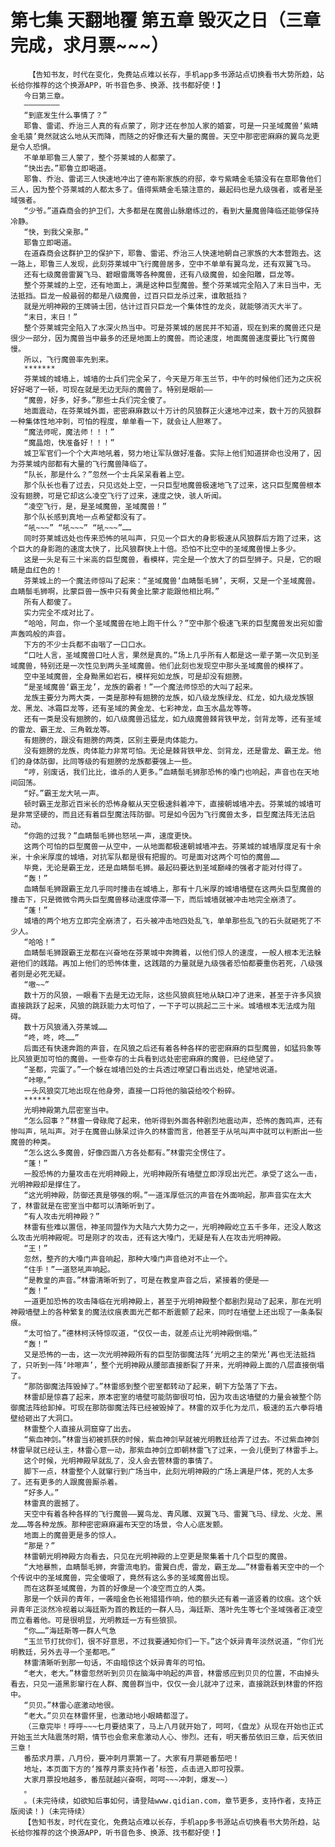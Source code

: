 # 第七集 天翻地覆 第五章 毁灭之日（三章完成，求月票~~~）
        【告知书友，时代在变化，免费站点难以长存，手机app多书源站点切换看书大势所趋，站长给你推荐的这个换源APP，听书音色多、换源、找书都好使！】
       今日第三章。
       ————————
       “到底发生什么事情了？”
       耶鲁、雷诺、乔治三人真的有点蒙了，刚才还在参加人家的婚宴，可是一只圣域魔兽‘紫睛金毛猿’竟然就这么地从天而降，而随之的好像还有大量的魔兽。天空中那密密麻麻的翼鸟龙更是令人恐惧。
       不单单耶鲁三人蒙了，整个芬莱城的人都蒙了。
       “快出去。”耶鲁立即喝道。
       耶鲁、乔治、雷诺三人快速地冲出了德布斯家族的府邸，幸亏紫睛金毛猿没有在意耶鲁他们三人，因为整个芬莱城的人都太多了。值得紫睛金毛猿注意的，最起码也是九级强者，或者是圣域强者。
       “少爷。”道森商会的护卫们，大多都是在魔兽山脉磨练过的，看到大量魔兽降临还能够保持冷静。
       “快，到我父亲那。”
       耶鲁立即喝道。
       在道森商会这群护卫的保护下，耶鲁、雷诺、乔治三人快速地朝自己家族的大本营跑去。这一路上，耶鲁三人发现，此刻芬莱城中飞行魔兽居多，空中不单单有翼鸟龙，还有双翼飞马。
       还有七级魔兽雷翼飞马、碧眼雷鹰等各种魔兽，还有八级魔兽，如金阳雕，巨龙等。
       整个芬莱城的上空，还有地面上，满是这种巨型魔兽。整个芬莱城完全陷入了末日当中，无法抵挡。巨龙一般最弱的都是八级魔兽，过百只巨龙杀过来，谁敢抵挡？
       就是光明神殿的王牌骑士团，估计过百只巨龙一个集体性的龙炎，就能够消灭大半了。
       “末日，末日！”
       整个芬莱城完全陷入了水深火热当中。可是芬莱城的居民并不知道，现在到来的魔兽还只是很少一部分，因为魔兽当中最多的还是地面上的魔兽。而论速度，地面魔兽速度要比飞行魔兽慢。
       所以，飞行魔兽率先到来。
       *******
       芬莱城的城墙上，城墙的士兵们完全呆了，今天是万年玉兰节，中午的时候他们还为之庆祝好好喝了一顿，可现在就是无边无际的魔兽了。特别是眼前——
       “魔兽，好多，好多。”那些士兵们完全傻了。
       地面震动，在芬莱城外面，密密麻麻数以十万计的风狼群正火速地冲过来，数十万的风狼群一种集体性地冲刺，可怕的程度，单单看一下，就会让人胆寒了。
       “魔法师呢，魔法师！！！”
       “魔晶炮，快准备好！！！”
       城卫军官们一个个大声地吼着，努力地让军队做好准备。实际上他们知道拼命也没用了，因为芬莱城内部都有大量的飞行魔兽降临了。
       “队长，那是什么？”忽然一个士兵呆呆看着上空。
       那个队长也看了过去，只见远处上空，一只巨型地魔兽极速地飞了过来，这只巨型魔兽根本没有翅膀，可是它却这么凌空飞行了过来，速度之快，骇人听闻。
       “凌空飞行，是，是圣域魔兽，圣域魔兽！”
       那个队长感到真地一点希望都没有了。
       “吼~~~” “吼~~~” “吼~~~”……
       同时芬莱城远处也传来恐怖的吼叫声，只见一个巨大的身影极速从风狼群后方跑了过来，这个巨大的身影跑的速度太快了，比风狼群快上十倍。恐怕不比空中的圣域魔兽慢上多少。
       这是一头足有三十米高的巨型魔兽，看模样，完全是一个放大了的巨型狮子。只是，它的眼睛是血红色的！
       芬莱城上的一个魔法师惊叫了起来：“圣域魔兽‘血睛鬃毛狮’，天啊，又是一个圣域魔兽。血睛鬃毛狮啊，比蒙巨兽一族中只有黄金比蒙才能跟他相比啊。”
       所有人都傻了。
       实力完全不成对比了。
       “哈哈，阿血，你一个圣域魔兽在地上跑干什么？”空中那个极速飞来的巨型魔兽发出宛如雷声轰鸣般的声音。
       下方的不少士兵都不由咽了一口口水。
       “口吐人言，圣域魔兽口吐人言，果然是真的。”场上几乎所有人都是这一辈子第一次见到圣域魔兽，特别还是一次性见到两头圣域魔兽。他们此刻也发现空中那头圣域魔兽的模样了。
       空中圣域魔兽，全身黝黑如岩石，模样宛如龙族，可是却没有翅膀。
       “是圣域魔兽‘霸王龙’，龙族的霸者！”一个魔法师惊恐的大叫了起来。
       龙族主要分为两大类，一类是那种有翅膀的龙族，如八级龙族绿龙、红龙，如九级龙族银龙、黑龙、冰霜巨龙等，还有圣域的黄金龙、七彩神龙，血玉水晶龙等等。
       还有一类是没有翅膀的，如八级魔兽迅猛龙，如九级魔兽棘背铁甲龙，剑背龙等，还有圣域的雷龙、霸王龙、三角戟龙等。
       有翅膀的，跟没有翅膀的两类，区别主要是肉体能力。
       没有翅膀的龙族，肉体能力非常可怕。无论是棘背铁甲龙、剑背龙，还是雷龙、霸王龙。他们的身体防御，比同等级的有翅膀的龙族都要强上一些。
       “哼，别废话，我们比比，谁杀的人更多。”血睛鬃毛狮那恐怖的嗓门也响起，声音也在天地间回荡。
       “好。”霸王龙大吼一声。
       顿时霸王龙那近百米长的恐怖身躯从天空极速斜着冲下，直接朝城墙冲去。芬莱城的城墙可是非常坚硬的，而且还有着巨型魔法阵防御。可是如今因为飞行魔兽太多，巨型魔法阵无法启动。
       “你跑的过我？”血睛鬃毛狮也怒吼一声，速度更快。
       这两个可怕的巨型魔兽一从空中，一从地面都极速朝城墙冲去。芬莱城的城墙厚度足有十余米，十余米厚度的城墙，对抗军队都是很有把握的。可是面对这两个可怕的魔兽……
       毕竟，无论是霸王龙，还是血睛鬃毛狮。最起码要达到圣域巅峰的强者才能对付得了。
       “轰！”
       血睛鬃毛狮跟霸王龙几乎同时撞击在城墙上，那有十几米厚的城墙墙壁在这两头巨型魔兽的撞击下，只是微微令两头巨型魔兽移动速度停滞一下，而后城墙就被冲击地完全崩溃了。
       “蓬！”
       城墙的两个地方立即完全崩溃了，石头被冲击地四处乱飞，单单那些乱飞的石头就砸死了不少人。
       “哈哈！”
       血睛鬃毛狮跟霸王龙都在兴奋地在芬莱城中奔腾着，以他们惊人的速度，一般人根本无法躲避他们的践踏。再加上他们的恐怖体重，这践踏的力量就是九级强者恐怕都要重伤若死，八级强者则是必死无疑。
       “嗷~~”
       数十万的风狼，一眼看下去是无边无际，这些风狼疯狂地从缺口冲了进来，甚至于许多风狼直接跳跃了起来，风狼的跳跃能力太可怕了，一下子可以挑起二三十米。城墙根本无法成为阻碍。
       数十万风狼涌入芬莱城……
       “咚，咚，咚……”
       后面还有快速奔跑的声音，在风狼之后还有着各种各样的密密麻麻的巨型魔兽，如猛犸象等比风狼更加可怕的魔兽。一些幸存的士兵看到远处密密麻麻的魔兽，已经绝望了。
       “圣都，完蛋了。”一个躲在城墙凹处的士兵透过嘹望口看出远处，绝望地说道。
       “咔嚓。”
       一头风狼突兀地出现在他身旁，直接一口将他的脑袋给咬个粉碎。
       ******
       光明神殿第九层密室当中。
       “怎么回事？”林雷一骨碌爬了起来，他听得到外面各种剧烈地震动声，恐怖的轰鸣声，还有惨叫声，吼叫声。对于在魔兽山脉呆过许久的林雷而言，他甚至于从吼叫声中就可以判断出一些魔兽的种类。
       “怎么这么多魔兽，好像四面八方各处都有。”林雷完全愣住了。
       “蓬！”
       一股恐怖的力量攻击在光明神殿上，光明神殿所有墙壁立即浮现出光芒。承受了这么一击，光明神殿却是撑住了。
       “这光明神殿，防御还真是够强的啊。”一道浑厚低沉的声音在外面响起，那声音实在太大了，林雷就是在密室当中都可以清晰听到了。
       “有人攻击光明神殿？”
       林雷有些难以置信，神圣同盟作为大陆六大势力之一，光明神殿屹立五千多年，还没人敢这么攻击光明神殿呢。可是刚才的攻击，还有这大嗓门，无疑是有人在攻击光明神殿。
       “王！”
       忽然，整齐的大嗓门声音响起，那种大嗓门声音绝对不止一个。
       “住手！”一道怒吼声响起。
       “是教皇的声音。”林雷清晰听到了，可是在教皇声音之后，紧接着的便是——
       “轰！”
       一道更加恐怖的攻击降临在光明神殿上，甚至于光明神殿整个都剧烈晃动了起来，那在光明神殿墙壁上的各种繁复的魔法纹痕表面光芒都不断震颤了起来，同时在墙壁上还出现了一条条裂痕。
       “太可怕了。”德林柯沃特惊叹道，“仅仅一击，就差点让光明神殿倒塌。”
       “轰！”
       又是恐怖的一击，这一次光明神殿所有的巨型防御魔法阵‘光明之主的荣光’再也无法抵挡了，只听到一阵‘咔嚓声’，整个光明神殿从腰部直接断裂了开来，光明神殿上面的八层直接倒塌了。
       “那防御魔法阵毁掉了。”林雷感到整个密室都转动了起来，朝下方坠落了下去。
       林雷却是惊喜了起来，原本密室的墙壁可能防御很可怕，因为攻击这墙壁的力量会被整个防御魔法阵给卸掉。可现在那防御魔法阵已经被毁掉了。林雷的双手化为龙爪，极速的五六拳将墙壁给砸出了大洞口。
       林雷整个人直接从洞窟穿了出去。
       “紫血神剑。”林雷当初被抓获的时候，紫血神剑早就被光明教廷给弄了过去。不过紫血神剑林雷早就已经认主，林雷心意一动，那紫血神剑立即朝林雷飞了过来，一会儿便到了林雷手上。
       这个时候，光明神殿早就乱了，没人会去管林雷的事情了。
       脚下一点，林雷整个人就窜行到广场当中，此刻光明神殿的广场上满是尸体，死的人太多了。还有更多的人跟魔兽厮杀着。
       “好多人。”
       林雷真的震撼了。
       天空中有着各种各样的飞行魔兽——翼鸟龙、青风雕、双翼飞马、雷翼飞马、绿龙、火龙、黑龙……等各种龙族。那种密密麻麻遍布天空的场景，令人心底发颤。
       地面上的魔兽更是多的惊人。
       “那是？”
       林雷朝光明神殿方向看去，只见在光明神殿的上空更是聚集着十几个巨型的魔兽。
       “大地暴熊，血睛鬃毛狮，奔雷流电豹。雷翼白虎，雷龙，霸王龙……”林雷看着天空中的一个个传说中的圣域魔兽，完全傻眼了，竟然有这么多的圣域魔兽出现。
       而在这群圣域魔兽，为首的好像是一个凌空而立的人类。
       那是一个妖异的青年，一袭暗金色长袍猎猎作响，他的额头还有着一道竖着的纹痕。这个妖异青年正淡然冷视着以海廷斯为首的教廷的一群人马，海廷斯、落叶先生等七个圣域强者正凌空而立看着他。可是很明显，光明教廷一方有些狼狈。
       “你……”海廷斯等一群人气急
       “玉兰节打扰你们，很不好意思，不过我要通知你们一下。”这个妖异青年淡然说道，“你们光明教廷，另外去寻一个圣都吧。”
       林雷清晰听到那一句话，不由暗惊这个妖异青年的可怕。
       “老大，老大。”林雷忽然听到贝贝在脑海中响起的声音，林雷感应到贝贝的位置，不由掉头看去，只见一道黑影窜行在人群、魔兽群当中，仅仅一会儿就冲了过来，直接跳跃到林雷的怀抱中。
       “贝贝。”林雷心底激动地很。
       “老大。”贝贝在林雷怀里，也激动地小眼睛都湿了。
       （三章完毕！呼呼~~~七月要结束了，马上八月就开始了，呵呵，《盘龙》从现在开始也正式开始玉兰大陆震荡时期，情节也会愈来愈激动人心、惨烈。还有，明天番茄依旧三章，后天依旧三章！
       番茄求月票，八月份，要冲刺月票第一了。大家有月票砸番茄吧！
       地址，本页面下方的‘推荐月票支持作者’标签，点击进入即可投票。
       大家月票投地越多，番茄就越兴奋啊，呵呵~~~冲刺，爆发~~）
       。
       。(未完待续，如欲知后事如何，请登陆www.qidian.com，章节更多，支持作者，支持正版阅读！)（未完待续）
       【告知书友，时代在变化，免费站点难以长存，手机app多书源站点切换看书大势所趋，站长给你推荐的这个换源APP，听书音色多、换源、找书都好使！】